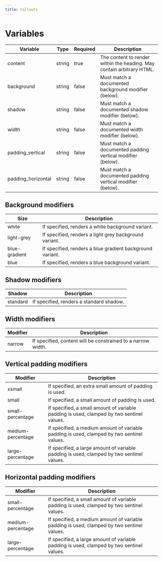 ```yaml
---
title: Callouts
---
```

# Variables
| Variable           | Type   | Required | Description                                                           |
|--------------------|--------|----------|-----------------------------------------------------------------------|
| content            | string | true     | The content to render within the heading. May contain arbitrary HTML. |
| background         | string | false    | Must match a documented background modifier (below).                  |
| shadow             | string | false    | Must match a documented shadow modifier (below).                      |
| width              | string | false    | Must match a documented width modifier (below).                       |
| padding_vertical   | string | false    | Must match a documented padding vertical modifier (below).            |
| padding_horizontal | string | false    | Must match a documented padding vertical modifier (below).            |

## Background modifiers
| Size          | Description                                               |
|---------------|-----------------------------------------------------------|
| white         | If specified, renders a white background variant.         |
| light-grey    | If specified, renders a light grey background variant.    |
| blue-gradient | If specified, renders a blue gradient background variant. |
 | blue          | If specified, renders a blue background variant.          |

## Shadow modifiers
| Shadow   | Description                              |
|----------|------------------------------------------|
| standard | If specified, renders a standard shadow. |

## Width modifiers
| Modifier | Description                                                  |
|----------|--------------------------------------------------------------|
| narrow   | If specified, content will be constrained to a narrow width. |

## Vertical padding modifiers
| Modifier          | Description                                                                               |
|-------------------|-------------------------------------------------------------------------------------------|
| xsmall            | If specified, an extra small amount of padding is used.                                   |
| small             | If specified, a small amount of padding is used.                                          |
| small-percentage  | If specified, a small amount of variable padding is used, clamped by two sentinel values. |
| medium-percentage | If specified, a medium amount of variable padding is used, clamped by two sentinel values. |
| large-percentage  | If specified, a large amount of variable padding is used, clamped by two sentinel values. |

## Horizontal padding modifiers
| Modifier          | Description                                                                               |
|-------------------|-------------------------------------------------------------------------------------------|
| small-percentage  | If specified, a small amount of variable padding is used, clamped by two sentinel values. |
| medium-percentage | If specified, a medium amount of variable padding is used, clamped by two sentinel values. |
| large-percentage  | If specified, a large amount of variable padding is used, clamped by two sentinel values. |
